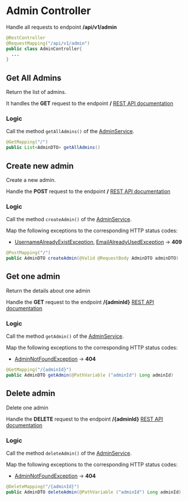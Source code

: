 # Admin Controller

Handle all requests to endpoint **/api/v1/admin**

```java
@RestController
@RequestMapping("/api/v1/admin")
public class AdminController{
  ...
}
```

## Get All Admins

Return the list of admins.

It handles the **GET** request to the endpoint **/** [REST API documentation](<../REST%20API/api/v1/admin/admin.md#->)

### Logic

Call the method `getAllAdmins()` of the [AdminService](../Services/AdminService.md#get-all-admins).

```java
@GetMapping("/")
public List<AdminDTO> getAllAdmins()
```

## Create new admin

Create a new admin.

Handle the **POST** request  to the endpoint **/** [REST API documentation](<../REST%20API/api/v1/admin/admin.md#->)

### Logic

Call the method `createAdmin()` of the [AdminService](../Services/AdminService.md#create-new-admin).

Map the following exceptions to the corresponding HTTP status codes:

* [UsernameAlreadyExistException](../Services/Exceptions/UsernameAlreadyExistException.md#-), [EmailAlreadyUsedException](../Services/Exceptions/EmailAlreadyUsedException.md#-) -> **409**

```java
@PostMapping("/")
public AdminDTO createAdmin(@Valid @RequestBody AdminDTO adminDTO)
```



## Get one admin

Return the details about one admin

Handle the **GET** request to the endpoint **/{adminId}** [REST API documentation](../REST%20API/api/v1/admin/admin.md#-)

### Logic

Call the method `getAdmin()` of the [AdminService](../Services/AdminService.md#get-one-admin).

Map the following exceptions to the corresponding HTTP status codes:

* [AdminNotFoundException](../Services/Exceptions/AdminNotFoundException.md#-) -> **404**

```java
@GetMapping("/{adminId}")
public AdminDTO getAdmin(@PathVariable ("adminId") Long adminId)
```



## Delete admin

Delete one admin 

Handle the **DELETE** request to the endpoint **/{adminId}** [REST API documentation](../REST%20API/api/v1/admin/admin.md#-)

### Logic

Call the method `deleteAdmin()` of the [AdminService](../Services/AdminService.md#delete-admin).

Map the following exceptions to the corresponding HTTP status codes:

* [AdminNotFoundException](../Services/Exceptions/AdminNotFoundException.md#-) -> **404**

```java
@DeleteMapping("/{adminId}")
public AdminDTO deleteAdmin(@PathVariable ("adminId") Long adminId)
```